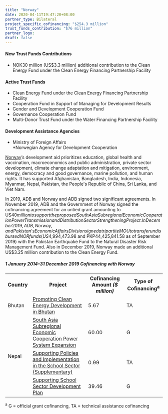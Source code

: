```yaml
---
title: "Norway"
date: 2020-04-11T19:47:20+08:00
partner_type: Bilateral
project_specific_cofinancing: "$254.3 million"
trust_funds_contribution: "$76 million"
partner_logo:
draft: false
---
```


#### New Trust Funds Contributions 

* NOK30 million (US$3.3 million) additional contribution to the Clean Energy Fund under the Clean Energy Financing Partnership Facility 
 
#### Active Trust Funds 

* Clean Energy Fund under the Clean Energy Financing Partnership Facility 
* Cooperation Fund in Support of Managing for Development Results 
* Gender and Development Cooperation Fund 
* Governance Cooperation Fund 
* Multi-Donor Trust Fund under the Water Financing Partnership Facility  
 
#### Development Assistance Agencies 

* Ministry of Foreign Affairs  
*Norwegian Agency for Development Cooperation

<a href="https://www.adb.org/publications/norway-fact-sheet" target="_blank">Norway</a>’s development aid prioritizes education, global health and vaccination, macroeconomics and public administration, private sector development, climate change adaptation and mitigation, environment, energy, democracy and good governance, marine pollution, and human rights. It has supported Afghanistan, Bangladesh, India, Indonesia, Myanmar, Nepal, Pakistan, the People's Republic of China, Sri Lanka, and Viet Nam. 

In 2019, ADB and Norway and ADB signed two significant agreements. In November 2019, ADB and the Government of Norway signed the cofinancing agreement for an untied grant amounting to US$40 million to support the proposed South Asia Subregional Economic Cooperation Power Transmission and Distribution Sector Strengthening Project. In December 2019, ADB, Norway, and Pakistan’s Economic Affairs Division signed a tripartite MOU to transfer undisbursed NOR funds (US$4,994,473.98 and PKP44,425,841.58 as of September 2019) with the Pakistan Earthquake Fund to the Natural Disaster Risk Management Fund. Also in December 2019, Norway made an additional US$3.25 million contribution to the Clean Energy Fund. 

##### _1 January 2014–31 December 2019_ Cofinancing with Norway

<table class="table dr-partner-table">

<tr>
<th>Country</th>
<th>Project</th>
<th>Cofinancing Amount <em>($ million)</em></th>
<th>Type of Cofinancing<sup>a</sup></th>
</tr>
<tr>
<td>Bhutan</td>
<td><a
href="https://www.adb.org/projects/47275-001/main" target="_blank">Promoting Clean Energy Development in Bhutan</a></td>
<td>5.67 </td>
<td>TA</td>

</tr>
<tr>
<td rowspan="3">Nepal</td>
<td><a
href="https://www.adb.org/projects/44219-014/main" target="_blank">South Asia Subregional Economic Cooperation
Power System Expansion</a></td>
<td>60.00 </td>
<td>G</td>

</tr>
<tr>
<td><a
href="https://www.adb.org/projects/49424-001/main" target="_blank">Supporting
Policies and Implementation in the School Sector (Supplementary)</a></td>
<td>0.99 </td>
<td>TA</td>

</tr>
<tr>
<td><a href="https://www.adb.org/projects/49424-001/main" target="_blank">Supporting
School Sector Development Plan</a></td>
<td>39.46 </td>
<td>G</td>

</tr>

</table>

<p class="dr-footnote"><sup>a</sup> G = official grant cofinancing, TA = technical assistance cofinancing</p>